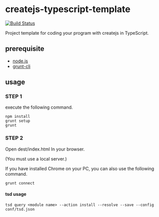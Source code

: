 createjs-typescript-template
===========================
[![Build Status](https://travis-ci.org/gyohk/createjs-typescript-template.png?branch=master)](https://travis-ci.org/gyohk/createjs-typescript-template)

Project template for coding your program with createjs in TypeScript.

## prerequisite
* [node.js](http://nodejs.org/)
* [grunt-cli](https://github.com/gruntjs/grunt-cli)

## usage
### STEP 1
execute the following command.
```
npm install
grunt setup
grunt
```
### STEP 2
Open dest/index.html In your browser.

(You must use a local server.)

If you have installed Chrome on your PC, you can also use the following command.
```
grunt connect
```

#### tsd usage
```
tsd query <module name> --action install --resolve --save --config conf/tsd.json
```
